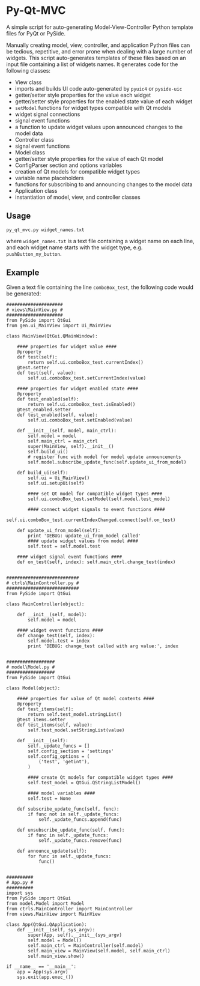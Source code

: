 Py-Qt-MVC
========

A simple script for auto-generating Model-View-Controller Python template files for PyQt or PySide.

Manually creating model, view, controller, and application Python files can be tedious, repetitive, and error prone when dealing with a large number of widgets. This script auto-generates templates of these files based on an input file containing a list of widgets names. It generates code for the following classes:
- View class
 - imports and builds UI code auto-generated by `pyuic4` or `pyside-uic`
 - getter/setter style properties for the value each widget
 - getter/setter style properties for the enabled state value of each widget
 - `setModel` functions for widget types compatible with Qt models
 - widget signal connections
 - signal event functions
 - a function to update widget values upon announced changes to the model data
- Controller class
 - signal event functions
- Model class
 - getter/setter style properties for the value of each Qt model
 - ConfigParser section and options variables
 - creation of Qt models for compatible widget types
 - variable name placeholders
 - functions for subscribing to and announcing changes to the model data
- Application class
 - instantiation of model, view, and controller classes

Usage
-----

`py_qt_mvc.py widget_names.txt`

where `widget_names.txt` is a text file containing a widget name on each line, and each widget name starts with the widget type, e.g. `pushButton_my_button`.

Example
-------

Given a text file containing the line `comboBox_test`, the following code would be generated:

```
#####################
# views\MainView.py #
#####################
from PySide import QtGui
from gen.ui_MainView import Ui_MainView

class MainView(QtGui.QMainWindow):

    #### properties for widget value ####
    @property
    def test(self):
        return self.ui.comboBox_test.currentIndex()
    @test.setter
    def test(self, value):
        self.ui.comboBox_test.setCurrentIndex(value)

    #### properties for widget enabled state ####
    @property
    def test_enabled(self):
        return self.ui.comboBox_test.isEnabled()
    @test_enabled.setter
    def test_enabled(self, value):
        self.ui.comboBox_test.setEnabled(value)

    def __init__(self, model, main_ctrl):
        self.model = model
        self.main_ctrl = main_ctrl
        super(MainView, self).__init__()
        self.build_ui()
        # register func with model for model update announcements
        self.model.subscribe_update_func(self.update_ui_from_model)

    def build_ui(self):
        self.ui = Ui_MainView()
        self.ui.setupUi(self)

        #### set Qt model for compatible widget types ####
        self.ui.comboBox_test.setModel(self.model.test_model)

        #### connect widget signals to event functions ####
        self.ui.comboBox_test.currentIndexChanged.connect(self.on_test)

    def update_ui_from_model(self):
        print 'DEBUG: update_ui_from_model called'
        #### update widget values from model ####
        self.test = self.model.test

    #### widget signal event functions ####
    def on_test(self, index): self.main_ctrl.change_test(index)


###########################
# ctrls\MainController.py #
###########################
from PySide import QtGui

class MainController(object):

    def __init__(self, model):
        self.model = model

    #### widget event functions ####
    def change_test(self, index):
        self.model.test = index
        print 'DEBUG: change_test called with arg value:', index


##################
# model\Model.py #
##################
from PySide import QtGui

class Model(object):

    #### properties for value of Qt model contents ####
    @property
    def test_items(self):
        return self.test_model.stringList()
    @test_items.setter
    def test_items(self, value):
        self.test_model.setStringList(value)

    def __init__(self):
        self._update_funcs = []
        self.config_section = 'settings'
        self.config_options = (
            ('test', 'getint'),
        )

        #### create Qt models for compatible widget types ####
        self.test_model = QtGui.QStringListModel()

        #### model variables ####
        self.test = None

    def subscribe_update_func(self, func):
        if func not in self._update_funcs:
            self._update_funcs.append(func)

    def unsubscribe_update_func(self, func):
        if func in self._update_funcs:
            self._update_funcs.remove(func)

    def announce_update(self):
        for func in self._update_funcs:
            func()


##########
# App.py #
##########
import sys
from PySide import QtGui
from model.Model import Model
from ctrls.MainController import MainController
from views.MainView import MainView

class App(QtGui.QApplication):
    def __init__(self, sys_argv):
        super(App, self).__init__(sys_argv)
        self.model = Model()
        self.main_ctrl = MainController(self.model)
        self.main_view = MainView(self.model, self.main_ctrl)
        self.main_view.show()

if __name__ == '__main__':
    app = App(sys.argv)
    sys.exit(app.exec_())


```
